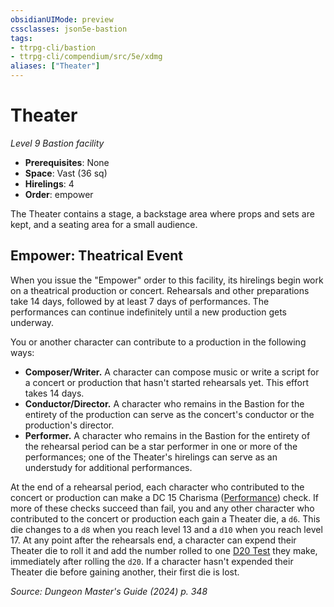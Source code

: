 ```yaml
---
obsidianUIMode: preview
cssclasses: json5e-bastion
tags:
- ttrpg-cli/bastion
- ttrpg-cli/compendium/src/5e/xdmg
aliases: ["Theater"]
---
```

# Theater
*Level 9 Bastion facility*  

- **Prerequisites**: None
- **Space**: Vast (36 sq)
- **Hirelings**: 4
- **Order**: empower

The Theater contains a stage, a backstage area where props and sets are kept, and a seating area for a small audience.

## Empower: Theatrical Event

When you issue the "Empower" order to this facility, its hirelings begin work on a theatrical production or concert. Rehearsals and other preparations take 14 days, followed by at least 7 days of performances. The performances can continue indefinitely until a new production gets underway.

You or another character can contribute to a production in the following ways:

- **Composer/Writer.** A character can compose music or write a script for a concert or production that hasn't started rehearsals yet. This effort takes 14 days.  
- **Conductor/Director.** A character who remains in the Bastion for the entirety of the production can serve as the concert's conductor or the production's director.  
- **Performer.** A character who remains in the Bastion for the entirety of the rehearsal period can be a star performer in one or more of the performances; one of the Theater's hirelings can serve as an understudy for additional performances.  

At the end of a rehearsal period, each character who contributed to the concert or production can make a DC 15 Charisma ([Performance](Misc%20Files/CLI/rules/skills.md#Performance)) check. If more of these checks succeed than fail, you and any other character who contributed to the concert or production each gain a Theater die, a `d6`. This die changes to a `d8` when you reach level 13 and a `d10` when you reach level 17. At any point after the rehearsals end, a character can expend their Theater die to roll it and add the number rolled to one [D20 Test](Misc%20Files/CLI/rules/variant-rules/d20-test-xphb.md) they make, immediately after rolling the `d20`. If a character hasn't expended their Theater die before gaining another, their first die is lost.

*Source: Dungeon Master's Guide (2024) p. 348*